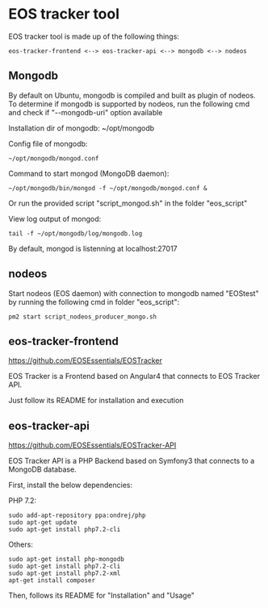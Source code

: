 # EOS tracker tool

EOS tracker tool is made up of the following things:

    eos-tracker-frontend <--> eos-tracker-api <--> mongodb <--> nodeos

## Mongodb

By default on Ubuntu, mongodb is compiled and built as plugin of nodeos.
To determine if mongodb is supported by nodeos, run the following cmd and
check if "--mongodb-uri" option available

Installation dir of mongodb:
    ~/opt/mongodb

Config file of mongodb:

    ~/opt/mongodb/mongod.conf

Command to start mongod (MongoDB daemon):

    ~/opt/mongodb/bin/mongod -f ~/opt/mongodb/mongod.conf &


Or run the provided script "script_mongod.sh" in the folder "eos_script"

View log output of mongod:

    tail -f ~/opt/mongodb/log/mongodb.log

By default, mongod is listenning at localhost:27017


## nodeos

Start nodeos (EOS daemon) with connection to mongodb named "EOStest"
by running the following cmd in folder "eos_script":

    pm2 start script_nodeos_producer_mongo.sh


## eos-tracker-frontend

https://github.com/EOSEssentials/EOSTracker

EOS Tracker is a Frontend based on Angular4 that connects to EOS Tracker API.

Just follow its README for installation and execution

## eos-tracker-api

https://github.com/EOSEssentials/EOSTracker-API

EOS Tracker API is a PHP Backend based on Symfony3 that connects to a MongoDB database.

First, install the below dependencies:

PHP 7.2:

    sudo add-apt-repository ppa:ondrej/php
    sudo apt-get update
    sudo apt-get install php7.2-cli

Others:

    sudo apt-get install php-mongodb
    sudo apt-get install php7.2-cli
    sudo apt-get install php7.2-xml
    apt-get install composer

Then, follows its README for "Installation" and "Usage"
